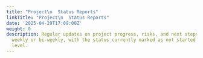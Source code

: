 ```yaml
---
title: "Project\n  Status Reports"
linkTitle: "Project\n  Status Reports"
date: '2025-04-29T17:09:00Z'
weight: 0
description: Regular updates on project progress, risks, and next steps are scheduled
  weekly or bi-weekly, with the status currently marked as not started and a low priority
  level.
---
```



